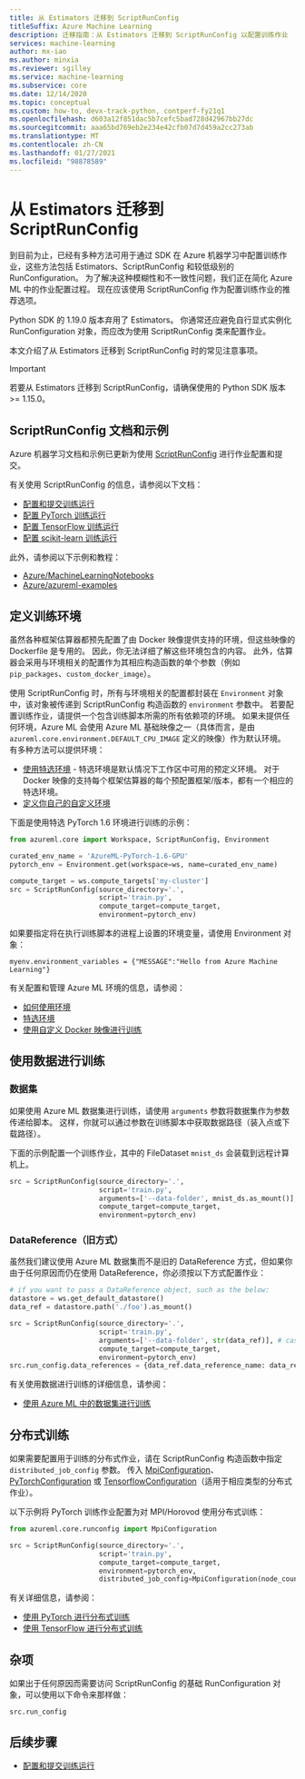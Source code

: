 ```yaml
---
title: 从 Estimators 迁移到 ScriptRunConfig
titleSuffix: Azure Machine Learning
description: 迁移指南：从 Estimators 迁移到 ScriptRunConfig 以配置训练作业
services: machine-learning
author: mx-iao
ms.author: minxia
ms.reviewer: sgilley
ms.service: machine-learning
ms.subservice: core
ms.date: 12/14/2020
ms.topic: conceptual
ms.custom: how-to, devx-track-python, contperf-fy21q1
ms.openlocfilehash: d603a12f851dac5b7cefc5bad728d42967bb27dc
ms.sourcegitcommit: aaa65bd769eb2e234e42cfb07d7d459a2cc273ab
ms.translationtype: MT
ms.contentlocale: zh-CN
ms.lasthandoff: 01/27/2021
ms.locfileid: "98878589"
---
```

# <a name="migrating-from-estimators-to-scriptrunconfig"></a>从 Estimators 迁移到 ScriptRunConfig

到目前为止，已经有多种方法可用于通过 SDK 在 Azure 机器学习中配置训练作业，这些方法包括 Estimators、ScriptRunConfig 和较低级别的 RunConfiguration。   为了解决这种模糊性和不一致性问题，我们正在简化 Azure ML 中的作业配置过程。  现在应该使用 ScriptRunConfig 作为配置训练作业的推荐选项。 

Python SDK 的 1.19.0 版本弃用了 Estimators。 你通常还应避免自行显式实例化 RunConfiguration 对象，而应改为使用 ScriptRunConfig 类来配置作业。

本文介绍了从 Estimators 迁移到 ScriptRunConfig 时的常见注意事项。

> [!IMPORTANT]
> 若要从 Estimators 迁移到 ScriptRunConfig，请确保使用的 Python SDK 版本 >= 1.15.0。

## <a name="scriptrunconfig-documentation-and-samples"></a>ScriptRunConfig 文档和示例
Azure 机器学习文档和示例已更新为使用 [ScriptRunConfig](/python/api/azureml-core/azureml.core.script_run_config.scriptrunconfig?preserve-view=true&view=azure-ml-py) 进行作业配置和提交。

有关使用 ScriptRunConfig 的信息，请参阅以下文档：
* [配置和提交训练运行](how-to-set-up-training-targets.md)
* [配置 PyTorch 训练运行](how-to-train-pytorch.md)
* [配置 TensorFlow 训练运行](how-to-train-tensorflow.md)
* [配置 scikit-learn 训练运行](how-to-train-scikit-learn.md)

此外，请参阅以下示例和教程：
* [Azure/MachineLearningNotebooks](https://github.com/Azure/MachineLearningNotebooks/tree/master/how-to-use-azureml/ml-frameworks)
* [Azure/azureml-examples](https://github.com/Azure/azureml-examples)

## <a name="defining-the-training-environment"></a>定义训练环境
虽然各种框架估算器都预先配置了由 Docker 映像提供支持的环境，但这些映像的 Dockerfile 是专用的。  因此，你无法详细了解这些环境包含的内容。 此外，估算器会采用与环境相关的配置作为其相应构造函数的单个参数（例如 `pip_packages`、`custom_docker_image`）。

使用 ScriptRunConfig 时，所有与环境相关的配置都封装在 `Environment` 对象中，该对象被传递到 ScriptRunConfig 构造函数的 `environment` 参数中。 若要配置训练作业，请提供一个包含训练脚本所需的所有依赖项的环境。 如果未提供任何环境，Azure ML 会使用 Azure ML 基础映像之一（具体而言，是由 `azureml.core.environment.DEFAULT_CPU_IMAGE` 定义的映像）作为默认环境。 有多种方法可以提供环境：

* [使用特选环境](how-to-use-environments.md#use-a-curated-environment) - 特选环境是默认情况下工作区中可用的预定义环境。 对于 Docker 映像的支持每个框架估算器的每个预配置框架/版本，都有一个相应的特选环境。
* [定义你自己的自定义环境](how-to-use-environments.md)

下面是使用特选 PyTorch 1.6 环境进行训练的示例：

```python
from azureml.core import Workspace, ScriptRunConfig, Environment

curated_env_name = 'AzureML-PyTorch-1.6-GPU'
pytorch_env = Environment.get(workspace=ws, name=curated_env_name)

compute_target = ws.compute_targets['my-cluster']
src = ScriptRunConfig(source_directory='.',
                      script='train.py',
                      compute_target=compute_target,
                      environment=pytorch_env)
```

如果要指定将在执行训练脚本的进程上设置的环境变量，请使用 Environment 对象：
```
myenv.environment_variables = {"MESSAGE":"Hello from Azure Machine Learning"}
```

有关配置和管理 Azure ML 环境的信息，请参阅：
* [如何使用环境](how-to-use-environments.md)
* [特选环境](resource-curated-environments.md)
* [使用自定义 Docker 映像进行训练](how-to-train-with-custom-image.md)

## <a name="using-data-for-training"></a>使用数据进行训练
### <a name="datasets"></a>数据集
如果使用 Azure ML 数据集进行训练，请使用 `arguments` 参数将数据集作为参数传递给脚本。 这样，你就可以通过参数在训练脚本中获取数据路径（装入点或下载路径）。

下面的示例配置一个训练作业，其中的 FileDataset `mnist_ds` 会装载到远程计算机上。
```python
src = ScriptRunConfig(source_directory='.',
                      script='train.py',
                      arguments=['--data-folder', mnist_ds.as_mount()], # or mnist_ds.as_download() to download
                      compute_target=compute_target,
                      environment=pytorch_env)
```

### <a name="datareference-old"></a>DataReference（旧方式）
虽然我们建议使用 Azure ML 数据集而不是旧的 DataReference 方式，但如果你由于任何原因而仍在使用 DataReference，你必须按以下方式配置作业：
```python
# if you want to pass a DataReference object, such as the below:
datastore = ws.get_default_datastore()
data_ref = datastore.path('./foo').as_mount()

src = ScriptRunConfig(source_directory='.',
                      script='train.py',
                      arguments=['--data-folder', str(data_ref)], # cast the DataReference object to str
                      compute_target=compute_target,
                      environment=pytorch_env)
src.run_config.data_references = {data_ref.data_reference_name: data_ref.to_config()} # set a dict of the DataReference(s) you want to the `data_references` attribute of the ScriptRunConfig's underlying RunConfiguration object.
```

有关使用数据进行训练的详细信息，请参阅：
* [使用 Azure ML 中的数据集进行训练](./how-to-train-with-datasets.md)

## <a name="distributed-training"></a>分布式训练
如果需要配置用于训练的分布式作业，请在 ScriptRunConfig 构造函数中指定 `distributed_job_config` 参数。 传入 [MpiConfiguration](/python/api/azureml-core/azureml.core.runconfig.mpiconfiguration?preserve-view=true&view=azure-ml-py)、[PyTorchConfiguration](/python/api/azureml-core/azureml.core.runconfig.pytorchconfiguration?preserve-view=true&view=azure-ml-py) 或 [TensorflowConfiguration](/python/api/azureml-core/azureml.core.runconfig.tensorflowconfiguration?preserve-view=true&view=azure-ml-py)（适用于相应类型的分布式作业）。

以下示例将 PyTorch 训练作业配置为对 MPI/Horovod 使用分布式训练：
```python
from azureml.core.runconfig import MpiConfiguration

src = ScriptRunConfig(source_directory='.',
                      script='train.py',
                      compute_target=compute_target,
                      environment=pytorch_env,
                      distributed_job_config=MpiConfiguration(node_count=2, process_count_per_node=2))
```

有关详细信息，请参阅：
* [使用 PyTorch 进行分布式训练](how-to-train-pytorch.md#distributed-training)
* [使用 TensorFlow 进行分布式训练](how-to-train-tensorflow.md#distributed-training)

## <a name="miscellaneous"></a>杂项
如果出于任何原因而需要访问 ScriptRunConfig 的基础 RunConfiguration 对象，可以使用以下命令来那样做：
```
src.run_config
```

## <a name="next-steps"></a>后续步骤

* [配置和提交训练运行](how-to-set-up-training-targets.md)